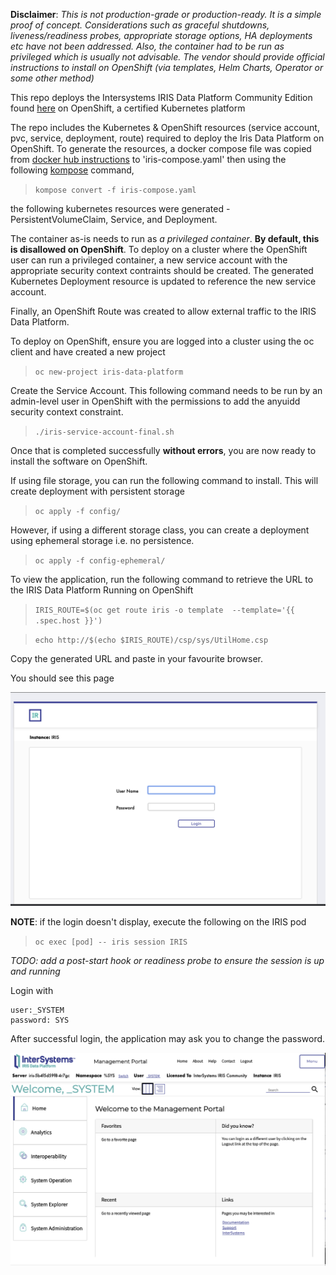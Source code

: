 **Disclaimer**: *This is not production-grade or production-ready. It is a simple proof of concept. Considerations such as graceful shutdowns, liveness/readiness probes, appropriate storage options, HA deployments etc have not been addressed. Also, the container had to be run as privileged which is usually not advisable. The vendor should provide official instructions to install on OpenShift (via templates, Helm Charts, Operator or some other method)*

This repo deploys the Intersystems IRIS Data Platform Community Edition found [here](https://hub.docker.com/_/intersystems-iris-data-platform/plans/222f869e-567c-4928-b572-eb6a29706fbd?tab=instructions) on OpenShift, a certified Kubernetes platform

The repo includes the Kubernetes & OpenShift resources (service account, pvc, service, deployment, route) required to deploy the Iris Data Platform on OpenShift. To generate the resources, a docker compose file was copied from [docker hub instructions](https://hub.docker.com/_/intersystems-iris-data-platform/plans/222f869e-567c-4928-b572-eb6a29706fbd?tab=instructions) to 'iris-compose.yaml' then using the following [kompose](https://kompose.io/) command,


> ```kompose convert -f iris-compose.yaml```

the following kubernetes resources were generated - PersistentVolumeClaim, Service, and Deployment.

The container as-is needs to run as *a privileged container*. **By default, this is disallowed on OpenShift**. To deploy on a cluster where the OpenShift user can run a privileged container, a new service account with the appropriate security context contraints should be created. The generated Kubernetes Deployment resource is updated to reference the new service account.

Finally, an OpenShift Route was created to allow external traffic to the IRIS Data Platform.

To deploy on OpenShift, ensure you are logged into a cluster using the oc client and have created a new project

> ```oc new-project iris-data-platform```

Create the Service Account. This following command needs to be run by an admin-level user in OpenShift with the permissions to add the anyuidd security context constraint. 

> ```./iris-service-account-final.sh```

Once that is completed successfully **without errors**, you are now ready to install the software on OpenShift.

If using file storage, you can run the following command to install. This will create deployment with persistent storage

> ```oc apply -f config/ ```

However, if using a different storage class, you can create a deployment using ephemeral storage i.e. no persistence.

> ```oc apply -f config-ephemeral/ ```

To view the application, run the following command to retrieve the URL to the IRIS Data Platform Running on OpenShift

> ```IRIS_ROUTE=$(oc get route iris -o template  --template='{{ .spec.host }}')```

> ```echo http://$(echo $IRIS_ROUTE)/csp/sys/UtilHome.csp```

Copy the generated URL and paste in your favourite browser.

You should see this page

![Screenshot](images/irislogin.png)

**NOTE**: if the login doesn't display, execute the following on the IRIS pod
> ```oc exec [pod] -- iris session IRIS ```

*TODO: add a post-start hook or readiness probe to ensure the session is up and running*

Login with

```
user:_SYSTEM 
password: SYS
```
After successful login, the application may ask you to change the password. 

![Screenshot](images/iris.png)


